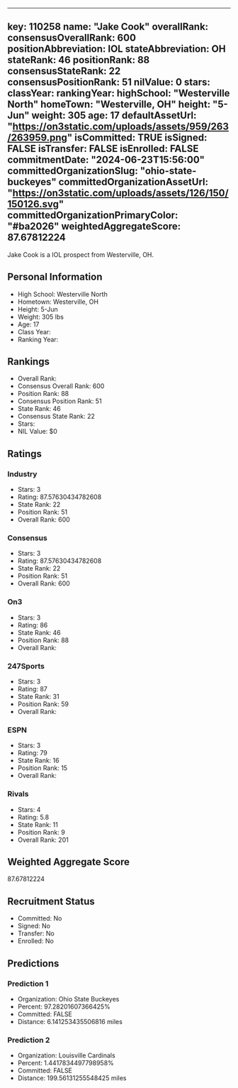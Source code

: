 ---
  key: 110258
  name: "Jake Cook"
  overallRank: 
  consensusOverallRank: 600
  positionAbbreviation: IOL
  stateAbbreviation: OH
  stateRank: 46
  positionRank: 88
  consensusStateRank: 22
  consensusPositionRank: 51
  nilValue: 0
  stars: 
  classYear: 
  rankingYear: 
  highSchool: "Westerville North"
  homeTown: "Westerville, OH"
  height: "5-Jun"
  weight: 305
  age: 17
  defaultAssetUrl: "https://on3static.com/uploads/assets/959/263/263959.png"
  isCommitted: TRUE
  isSigned: FALSE
  isTransfer: FALSE
  isEnrolled: FALSE
  commitmentDate: "2024-06-23T15:56:00"
  committedOrganizationSlug: "ohio-state-buckeyes"
  committedOrganizationAssetUrl: "https://on3static.com/uploads/assets/126/150/150126.svg"
  committedOrganizationPrimaryColor: "#ba2026"
  weightedAggregateScore: 87.67812224
  ---
  
  Jake Cook is a IOL prospect from Westerville, OH.
  
  ## Personal Information
  - High School: Westerville North
  - Hometown: Westerville, OH
  - Height: 5-Jun
  - Weight: 305 lbs
  - Age: 17
  - Class Year: 
  - Ranking Year: 
  
  ## Rankings
  - Overall Rank: 
  - Consensus Overall Rank: 600
  - Position Rank: 88
  - Consensus Position Rank: 51
  - State Rank: 46
  - Consensus State Rank: 22
  - Stars: 
  - NIL Value: $0
  
  ## Ratings
  
  ### Industry
  - Stars: 3
  - Rating: 87.57630434782608
  - State Rank: 22
  - Position Rank: 51
  - Overall Rank: 600
  
  ### Consensus
  - Stars: 3
  - Rating: 87.57630434782608
  - State Rank: 22
  - Position Rank: 51
  - Overall Rank: 600
  
  ### On3
  - Stars: 3
  - Rating: 86
  - State Rank: 46
  - Position Rank: 88
  - Overall Rank: 
  
  ### 247Sports
  - Stars: 3
  - Rating: 87
  - State Rank: 31
  - Position Rank: 59
  - Overall Rank: 
  
  ### ESPN
  - Stars: 3
  - Rating: 79
  - State Rank: 16
  - Position Rank: 15
  - Overall Rank: 
  
  ### Rivals
  - Stars: 4
  - Rating: 5.8
  - State Rank: 11
  - Position Rank: 9
  - Overall Rank: 201
  
  ## Weighted Aggregate Score
  87.67812224
  
  ## Recruitment Status
  - Committed: No
  - Signed: No
  - Transfer: No
  - Enrolled: No
  
  
  
  ## Predictions
  
  ### Prediction 1
  - Organization: Ohio State Buckeyes
  - Percent: 97.28201607366425%
  - Committed: FALSE
  - Distance: 6.141253435506816 miles
  
  ### Prediction 2
  - Organization: Louisville Cardinals
  - Percent: 1.4417834497798958%
  - Committed: FALSE
  - Distance: 199.56131255548425 miles
  